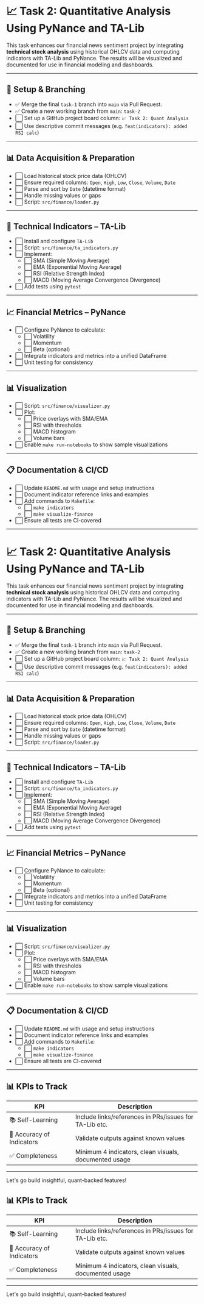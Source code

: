 
# 📈 Task 2: Quantitative Analysis Using PyNance and TA-Lib

This task enhances our financial news sentiment project by integrating **technical stock analysis** using historical OHLCV data and computing indicators with TA-Lib and PyNance. The results will be visualized and documented for use in financial modeling and dashboards.

---

## 🔧 Setup & Branching

- ✅ Merge the final `task-1` branch into `main` via Pull Request.
- ✅ Create a new working branch from `main`: `task-2`
- ⬜ Set up a GitHub project board column: `📈 Task 2: Quant Analysis`
- ⬜ Use descriptive commit messages (e.g. `feat(indicators): added RSI calc`)

---

## 📊 Data Acquisition & Preparation

- ⬜ Load historical stock price data (OHLCV)
- ⬜ Ensure required columns: `Open`, `High`, `Low`, `Close`, `Volume`, `Date`
- ⬜ Parse and sort by `Date` (datetime format)
- ⬜ Handle missing values or gaps
- ⬜ Script: `src/finance/loader.py`

---

## 📐 Technical Indicators – TA-Lib

- ⬜ Install and configure `TA-Lib`
- ⬜ Script: `src/finance/ta_indicators.py`
- ⬜ Implement:
  - ⬜ SMA (Simple Moving Average)
  - ⬜ EMA (Exponential Moving Average)
  - ⬜ RSI (Relative Strength Index)
  - ⬜ MACD (Moving Average Convergence Divergence)
- ⬜ Add tests using `pytest`

---

## 📈 Financial Metrics – PyNance

- ⬜ Configure PyNance to calculate:
  - ⬜ Volatility
  - ⬜ Momentum
  - ⬜ Beta (optional)
- ⬜ Integrate indicators and metrics into a unified DataFrame
- ⬜ Unit testing for consistency

---

## 📊 Visualization

- ⬜ Script: `src/finance/visualizer.py`
- ⬜ Plot:
  - ⬜ Price overlays with SMA/EMA
  - ⬜ RSI with thresholds
  - ⬜ MACD histogram
  - ⬜ Volume bars
- ⬜ Enable `make run-notebooks` to show sample visualizations

---

## 📋 Documentation & CI/CD

- ⬜ Update `README.md` with usage and setup instructions
- ⬜ Document indicator reference links and examples
- ⬜ Add commands to `Makefile`:
  - ⬜ `make indicators`
  - ⬜ `make visualize-finance`
- ⬜ Ensure all tests are CI-covered

---
# 📈 Task 2: Quantitative Analysis Using PyNance and TA-Lib

This task enhances our financial news sentiment project by integrating **technical stock analysis** using historical OHLCV data and computing indicators with TA-Lib and PyNance. The results will be visualized and documented for use in financial modeling and dashboards.

---

## 🔧 Setup & Branching

- ✅ Merge the final `task-1` branch into `main` via Pull Request.
- ✅ Create a new working branch from `main`: `task-2`
- ⬜ Set up a GitHub project board column: `📈 Task 2: Quant Analysis`
- ⬜ Use descriptive commit messages (e.g. `feat(indicators): added RSI calc`)

---

## 📊 Data Acquisition & Preparation

- ⬜ Load historical stock price data (OHLCV)
- ⬜ Ensure required columns: `Open`, `High`, `Low`, `Close`, `Volume`, `Date`
- ⬜ Parse and sort by `Date` (datetime format)
- ⬜ Handle missing values or gaps
- ⬜ Script: `src/finance/loader.py`

---

## 📐 Technical Indicators – TA-Lib

- ⬜ Install and configure `TA-Lib`
- ⬜ Script: `src/finance/ta_indicators.py`
- ⬜ Implement:
  - ⬜ SMA (Simple Moving Average)
  - ⬜ EMA (Exponential Moving Average)
  - ⬜ RSI (Relative Strength Index)
  - ⬜ MACD (Moving Average Convergence Divergence)
- ⬜ Add tests using `pytest`

---

## 📈 Financial Metrics – PyNance

- ⬜ Configure PyNance to calculate:
  - ⬜ Volatility
  - ⬜ Momentum
  - ⬜ Beta (optional)
- ⬜ Integrate indicators and metrics into a unified DataFrame
- ⬜ Unit testing for consistency

---

## 📊 Visualization

- ⬜ Script: `src/finance/visualizer.py`
- ⬜ Plot:
  - ⬜ Price overlays with SMA/EMA
  - ⬜ RSI with thresholds
  - ⬜ MACD histogram
  - ⬜ Volume bars
- ⬜ Enable `make run-notebooks` to show sample visualizations

---

## 📋 Documentation & CI/CD

- ⬜ Update `README.md` with usage and setup instructions
- ⬜ Document indicator reference links and examples
- ⬜ Add commands to `Makefile`:
  - ⬜ `make indicators`
  - ⬜ `make visualize-finance`
- ⬜ Ensure all tests are CI-covered

---

## 📊 KPIs to Track

| KPI                      | Description                                             |
|-------------------------|---------------------------------------------------------|
| 📚 Self-Learning         | Include links/references in PRs/issues for TA-Lib etc. |
| 🎯 Accuracy of Indicators| Validate outputs against known values                  |
| ✅ Completeness           | Minimum 4 indicators, clean visuals, documented usage  |

---

Let's go build insightful, quant-backed features!

## 📊 KPIs to Track

| KPI                      | Description                                             |
|-------------------------|---------------------------------------------------------|
| 📚 Self-Learning         | Include links/references in PRs/issues for TA-Lib etc. |
| 🎯 Accuracy of Indicators| Validate outputs against known values                  |
| ✅ Completeness           | Minimum 4 indicators, clean visuals, documented usage  |

---

Let's go build insightful, quant-backed features!
